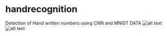 # handrecognition
Detection of Hand written numbers using CNN and MNIST DATA
![alt text](https://github.com/AhmedMIS/ml1/blob/master/three.png)
![alt text](https://github.com/AhmedMIS/ml1/blob/master/four.png)
